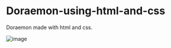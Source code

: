 # Doraemon-using-html-and-css

Doraemon made with html and css.

![image](https://github.com/user-attachments/assets/101cb783-748a-46a7-b937-254cfa573c5c)


